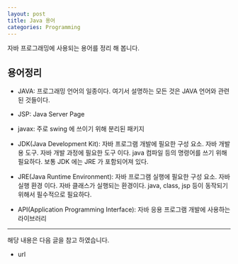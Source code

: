 ```yaml
---
layout: post
title: Java 용어
categories: Programming
---
```


자바 프로그래밍에 사용되는 용어를 정리 해 봅니다.

## 용어정리

- JAVA: 프로그래밍 언어의 일종이다. 여기서 설명하는 모든 것은 JAVA 언어와 관련된 것들이다.
- JSP: Java Server Page
- javax: 주로 swing 에 쓰이기 위해 분리된 패키지

- JDK(Java Development Kit): 자바 프로그램 개발에 필요한 구성 요소. 자바 개발용 도구. 자바 개발 과정에 필요한 도구 이다. java 컴파일 등의 명령어를 쓰기 위해 필요하다. 보통 JDK 에는 JRE 가 포함되어져 있다.
- JRE(Java Runtime Environment): 자바 프로그램 실행에 필요한 구성 요소. 자바 실행 환경 이다. 자바 클래스가 실행되는 환경이다. java, class, jsp 등이 동작되기 위해서 필수적으로 필요하다.
- API(Application Programming Interface): 자바 응용 프로그램 개발에 사용하는 라이브러리

---

해당 내용은 다음 글을 참고 하였습니다.

- url
